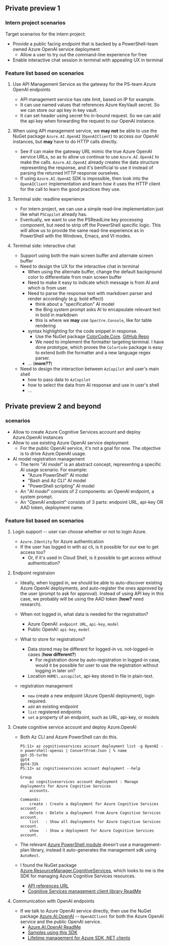 ## Private preview 1

### Intern project scenarios

Target scenarios for the intern project:

- Provide a public facing endpoint that is backed by a PowerShell-team owned Azure OpenAI service deployment
  - Allow a user to try out the command-line experience for free
- Enable interactive chat session in terminal with appealing UX in terminal

### Feature list based on scenarios

1. Use API Management Service as the gateway for the PS-team Azure OpenAI endpoints
   - API management service has rate limit, based on IP for example.
   - It can use named values that references Azure KeyVault secret. So we can store our api key in key vault.
   - It can set header using secret fro in-bound request. So we can add the api key when forwarding the request to our OpenAI instance.

1. When using API management service, we **may not** be able to use the NuGet package `Azure.AI.OpenAI` (`OpenAIClient`) to access our OpenAI instances, but **may** have to do HTTP calls directly.
   - See if can make the gateway URL mimic the true Azure OpenAI service URLs, so as to allow us continue to use `Azure.AI.OpenAI` to make the calls. `Azure.AI.OpenAI` already creates the data structure representing the response, and it's benificial to use it instead of parsing the returned HTTP response ourselves.
   - If using `Azure.AI.OpenAI` SDK is impossible, then look into the `OpenAIClient` implementation and learn how it uses the HTTP client for the call to learn the good practices they use.

1. Terminal side: readline experience
   - For intern project, we can use a simple read-line implementation just like what `PSCopilot` already has.
   - Eventually, we want to use the PSReadLine key processing component, but need to strip off the PowerShell specific logic.
     This will allow us to provide the same read-line experience as in PowerShell with the Windows, Emacs, and VI modes.

1. Terminal side: interactive chat
   - Support using both the main screen buffer and alternate screen buffer
   - Need to design the UX for the interactive chat in terminal
     - When using the alternate buffer, change the default background color to differentiate from main screen buffer
     - Need to make it easy to indicate which message is from AI and which is from user.
     - Need to parse the response text with markdown parser and render accordingly (e.g. bold effect)
       - think about a "specification" AI model
       - the Bing system prompt asks AI to encapsulate relevant text in bold in markdown
       - this is where we **may** use `Spectre.Console`, like for table rendering
     - syntax highlighting for the code snippet in response.
       - Use the NuGet package [ColorCode.Core](https://www.nuget.org/packages/ColorCode.Core).
       [GitHub Repo](https://github.com/CommunityToolkit/ColorCode-Universal)
       - We need to implement the formatter targeting terminal. I have done prototype, which proves the `ColorCode` package is easy to extend both the formatter and a new language regex parser.
     - ... (**more??**)
   - Need to design the interaction between `AzCopilot` and user's main shell
     - how to pass data to `AzCopilot`
     - how to select the data from AI response and use in user's shell
     - ...

## Private preview 2 and beyond

### scenarios

- Allow to create Azure Cognitive Services account and deploy Azure.OpenAI instances
- Allow to use existing Azure OpenAI service deployment
  - For the public OpenAI service, it's not a goal for now. The objective is to drive Azure.OpenAI usage.
- AI model registration management
  - The term "_AI model_" is an abstract concept, representing a specific AI usage scenario. For example:
    - "Azure PowerShell" AI model
    - "Bash and Az CLI" AI model
    - "PowerShell scripting" AI model
  - An "_AI model_" consists of 2 components: an OpenAI endpoint, a system prompt.
  - An "_OpenAI endpoint_" consists of 3 parts: endpoint URL, api-key OR AAD token, deployment name.


### Feature list based on scenarios

1. Login support -- user can choose whether or not to login Azure.

   - `Azure.Identity` for Azure authentication
   - If the user has logged in with az cli, is it possible for our exe to get access too?
     - Or, if it's used in Cloud Shell, is it possible to get access without authentication?

1. Endpoint registraion

   - Ideally, when logged in, we should be able to auto-discover existing Azure OpenAI deployments,
     and auto-register the ones approved by the user (prompt to ask for approval).
     Instead of using API key in this case, we probably will be using the AAD token (**how?** need research).

   - When not logged in, what data is needed for the registration?
     - Azure OpenAI: `endpoint URL`, `api-key`, `model`
     - Public OpenAI: `api-key`, `model`

   - What to store for registrations?
     - Data stored may be different for logged-in vs. not-logged-in cases (**how different?**)
       - For registration done by auto-registration in logged-in case,
         would it be possible for user to use the registration without logging in later on?
     - Location `HOME\.azcopilot`, api-key stored in file in plain-text.

   - registration management
     - `new` create a new endpoint (Azure OpenAI deployment), login required.
     - `add` an existing endpoint
     - `list` registered endpoints
     - `set` a property of an endpoint, such as URL, api-key, or models

1. Create cognitive service account and deploy Azure.OpenAI

   - Both Az CLI and Azure PowerShell can do this.
     ```pwsh
     PS:11> az cognitiveservices account deployment list -g OpenAI -n powershell-openai | ConvertFrom-Json | % name
     gpt-35-turbo
     gpt4
     gpt4-32k
     PS:12> az cognitiveservices account deployment --help

     Group
         az cognitiveservices account deployment : Manage deployments for Azure Cognitive Services
         accounts.

     Commands:
         create : Create a deployment for Azure Cognitive Services account.
         delete : Delete a deployment from Azure Cognitive Services account.
         list   : Show all deployments for Azure Cognitive Services account.
         show   : Show a deployment for Azure Cognitive Services account.
     ```

   - The relevant [Azure PowerShell module](https://github.com/Azure/azure-powershell/tree/main/src/CognitiveServices/CognitiveServices.Management.Sdk) doesn't use a management-plan library, instead it auto-generates the management sdk using `AutoRest`.

   - I found the NuGet package [Azure.ResourceManager.CognitiveServices](https://www.nuget.org/packages/Azure.ResourceManager.CognitiveServices/#versions-body-tab), which looks to me is the SDK for managing Azure Cognitive Services resources.
     - [API references URL](https://learn.microsoft.com/en-us/dotnet/api/azure.resourcemanager.cognitiveservices?view=azure-dotnet)
     - [Cognitive Services management client library ReadMe](https://github.com/Azure/azure-sdk-for-net/tree/Azure.ResourceManager.CognitiveServices_1.2.1/sdk/cognitiveservices/Azure.ResourceManager.CognitiveServices)

1. Communication with OpenAI endpoints
   - If we talk to Azure OpenAI service directly, then use the NuGet package [Azure.AI.OpenAI](https://www.nuget.org/packages/Azure.AI.OpenAI/1.0.0-beta.5#readme-body-tab) -- `OpenAIClient` for both the Azure OpenAI service and the public OpenAI service.
     - [Azure.AI.OpenAI ReadMe](https://github.com/Azure/azure-sdk-for-net/tree/main/sdk/openai/Azure.AI.OpenAI)
     - [Samples using this SDK](https://github.com/Azure/azure-sdk-for-net/tree/main/sdk/openai/Azure.AI.OpenAI/tests/Samples)
     - [Lifetime management for Azure SDK .NET clients](https://devblogs.microsoft.com/azure-sdk/lifetime-management-and-thread-safety-guarantees-of-azure-sdk-net-clients/)